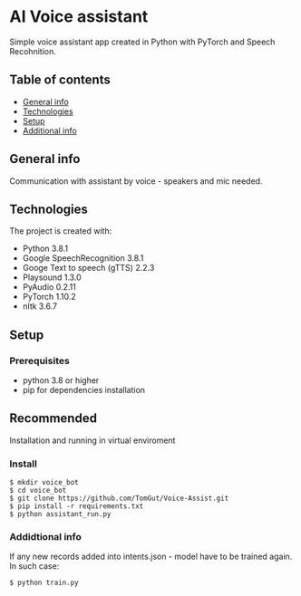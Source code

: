 # AI Voice assistant

Simple voice assistant app created in Python with PyTorch and Speech Recohnition.

## Table of contents

* [General info](#general-info)
* [Technologies](#technologies)
* [Setup](#setup)
* [Additional info](#additional-info)

## General info

Communication with assistant by voice - speakers and mic needed.

## Technologies

The project is created with:
* Python 3.8.1
* Google SpeechRecognition 3.8.1
* Googe Text to speech (gTTS) 2.2.3
* Playsound 1.3.0
* PyAudio 0.2.11
* PyTorch 1.10.2
* nltk 3.6.7


## Setup

### Prerequisites

* python 3.8 or higher
* pip for dependencies installation

## Recommended

Installation and running in virtual enviroment

### Install

```
$ mkdir voice_bot
$ cd voice_bot
$ git clone https://github.com/TomGut/Voice-Assist.git
$ pip install -r requirements.txt
$ python assistant_run.py

```

### Addidtional info

If any new records added into intents.json - model have to be trained again.
In such case:

```
$ python train.py

```